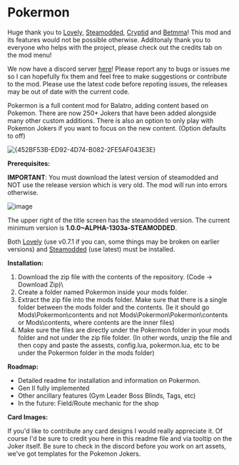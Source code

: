 # Pokermon
Huge thank you to [Lovely](https://github.com/ethangreen-dev/lovely-injector), [Steamodded](https://github.com/Steamopollys/Steamodded), [Cryptid](https://github.com/MathIsFun0/Cryptid) and [Betmma](https://github.com/betmma/my_balatro_mods)!
This mod and its features would not be possible otherwise. Additonaly thank you to everyone who helps with the project, please check out the credits tab on the mod menu!

We now have a discord server [here](https://discord.gg/3GZTGppef4)! Please report any to bugs or issues me so I can hopefully fix them and feel free to make suggestions or contribute to the mod.
Please use the latest code before repoting issues, the releases may be out of date with the current code.

Pokermon is a full content mod for Balatro, adding content based on Pokemon. There are now 250+ Jokers that have been added alongside many other custom additions.
There is also an option to only play with Pokemon Jokers if you want to focus on the new content. (Option defaults to off)

![{452BF53B-ED92-4D74-B082-2FE5AF043E3E}](https://github.com/user-attachments/assets/12a2870a-16fe-45bf-af21-ad891075fd92)

**Prerequisites:**

**IMPORTANT**: You must download the latest version of steamodded and NOT use the release version which is very old. The mod will run into errors otherwise.

![image](https://github.com/user-attachments/assets/75680130-d49b-4a48-b808-d664cc9affc6)

The upper right of the title screen has the steamodded version. The current minimum version is **1.0.0~ALPHA-1303a-STEAMODDED**.


Both [Lovely](https://github.com/ethangreen-dev/lovely-injector) (use v0.7.1 if you can, some things may be broken on earlier versions) and [Steamodded](https://github.com/Steamopollys/Steamodded) (use latest) must be installed.

**Installation:**

1. Download the zip file with the contents of the repository. (Code -> Download Zip)\
2. Create a folder named Pokermon inside your mods folder.
3. Extract the zip file into the mods folder. Make sure that there is a single folder between the mods folder and the contents. (Ie it should go Mods\Pokermon\contents and not Mods\Pokermon\Pokermon\contents or Mods\contents, where contents are the inner files)
4. Make sure the files are directly under the Pokermon folder in your mods folder and not under the zip file folder.
   (In other words, unzip the file and then copy and paste the assests, config.lua, pokermon.lua, etc to be under the Pokermon folder in the mods folder) 

**Roadmap:**
- Detailed readme for installation and information on Pokermon.
- Gen II fully implemented
- Other ancillary features (Gym Leader Boss Blinds, Tags, etc)
- In the future: Field/Route mechanic for the shop

**Card Images:**

If you'd like to contribute any card designs I would really appreciate it. Of course I'd be sure to credit you here in this readme file and via tooltip on the Joker itself. Be sure to check in the discord before you work on art assets, we've got templates for the Pokemon Jokers.
